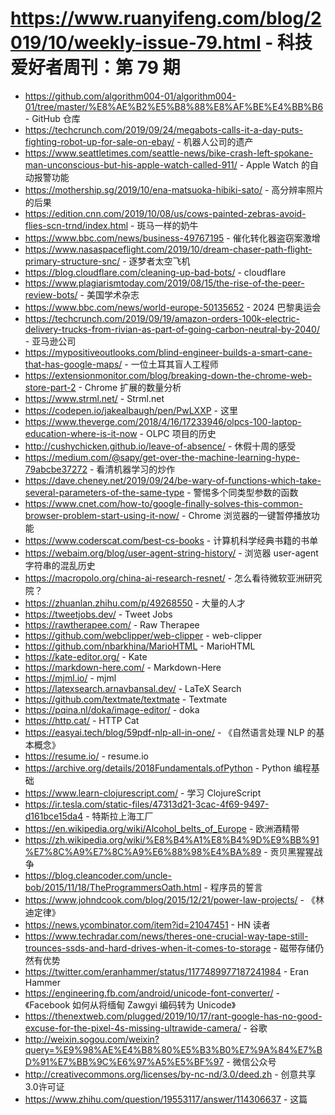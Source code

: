 # https://www.ruanyifeng.com/blog/2019/10/weekly-issue-79.html - 科技爱好者周刊：第 79 期

- https://github.com/algorithm004-01/algorithm004-01/tree/master/%E8%AE%B2%E5%B8%88%E8%AF%BE%E4%BB%B6 - GitHub 仓库
- https://techcrunch.com/2019/09/24/megabots-calls-it-a-day-puts-fighting-robot-up-for-sale-on-ebay/ - 机器人公司的遗产
- https://www.seattletimes.com/seattle-news/bike-crash-left-spokane-man-unconscious-but-his-apple-watch-called-911/ - Apple Watch 的自动报警功能
- https://mothership.sg/2019/10/ena-matsuoka-hibiki-sato/ - 高分辨率照片的后果
- https://edition.cnn.com/2019/10/08/us/cows-painted-zebras-avoid-flies-scn-trnd/index.html - 斑马一样的奶牛
- https://www.bbc.com/news/business-49767195 - 催化转化器盗窃案激增
- https://www.nasaspaceflight.com/2019/10/dream-chaser-path-flight-primary-structure-snc/ - 逐梦者太空飞机
- https://blog.cloudflare.com/cleaning-up-bad-bots/ - cloudflare
- https://www.plagiarismtoday.com/2019/08/15/the-rise-of-the-peer-review-bots/ - 美国学术杂志
- https://www.bbc.com/news/world-europe-50135652 - 2024 巴黎奥运会
- https://techcrunch.com/2019/09/19/amazon-orders-100k-electric-delivery-trucks-from-rivian-as-part-of-going-carbon-neutral-by-2040/ - 亚马逊公司
- https://mypositiveoutlooks.com/blind-engineer-builds-a-smart-cane-that-has-google-maps/ - 一位土耳其盲人工程师
- https://extensionmonitor.com/blog/breaking-down-the-chrome-web-store-part-2 - Chrome 扩展的数量分析
- https://www.strml.net/ - Strml.net
- https://codepen.io/jakealbaugh/pen/PwLXXP - 这里
- https://www.theverge.com/2018/4/16/17233946/olpcs-100-laptop-education-where-is-it-now - OLPC 项目的历史
- http://cushychicken.github.io/leave-of-absence/ - 休假十周的感受
- https://medium.com/@sapy/get-over-the-machine-learning-hype-79abcbe37272 - 看清机器学习的炒作
- https://dave.cheney.net/2019/09/24/be-wary-of-functions-which-take-several-parameters-of-the-same-type - 警惕多个同类型参数的函数
- https://www.cnet.com/how-to/google-finally-solves-this-common-browser-problem-start-using-it-now/ - Chrome 浏览器的一键暂停播放功能
- https://www.coderscat.com/best-cs-books - 计算机科学经典书籍的书单
- https://webaim.org/blog/user-agent-string-history/ - 浏览器 user-agent 字符串的混乱历史
- https://macropolo.org/china-ai-research-resnet/ - 怎么看待微软亚洲研究院？
- https://zhuanlan.zhihu.com/p/49268550 - 大量的人才
- https://tweetjobs.dev/ - Tweet Jobs
- https://rawtherapee.com/ - Raw Therapee
- https://github.com/webclipper/web-clipper - web-clipper
- https://github.com/nbarkhina/MarioHTML - MarioHTML
- https://kate-editor.org/ - Kate
- https://markdown-here.com/ - Markdown-Here
- https://mjml.io/ - mjml
- https://latexsearch.arnavbansal.dev/ - LaTeX Search
- https://github.com/textmate/textmate - Textmate
- https://pqina.nl/doka/image-editor/ - doka
- https://http.cat/ - HTTP Cat
- https://easyai.tech/blog/59pdf-nlp-all-in-one/ - 《自然语言处理 NLP 的基本概念》
- https://resume.io/ - resume.io
- https://archive.org/details/2018Fundamentals.ofPython - Python 编程基础
- https://www.learn-clojurescript.com/ - 学习 ClojureScript
- https://ir.tesla.com/static-files/47313d21-3cac-4f69-9497-d161bce15da4 - 特斯拉上海工厂
- https://en.wikipedia.org/wiki/Alcohol_belts_of_Europe - 欧洲酒精带
- https://zh.wikipedia.org/wiki/%E8%B4%A1%E8%B4%9D%E9%BB%91%E7%8C%A9%E7%8C%A9%E6%88%98%E4%BA%89 - 贡贝黑猩猩战争
- https://blog.cleancoder.com/uncle-bob/2015/11/18/TheProgrammersOath.html - 程序员的誓言
- https://www.johndcook.com/blog/2015/12/21/power-law-projects/ - 《林迪定律》
- https://news.ycombinator.com/item?id=21047451 - HN 读者
- https://www.techradar.com/news/theres-one-crucial-way-tape-still-trounces-ssds-and-hard-drives-when-it-comes-to-storage - 磁带存储仍然有优势
- https://twitter.com/eranhammer/status/1177489977187241984 - Eran Hammer
- https://engineering.fb.com/android/unicode-font-converter/ - 《Facebook 如何从将缅甸 Zawgyi 编码转为 Unicode》
- https://thenextweb.com/plugged/2019/10/17/rant-google-has-no-good-excuse-for-the-pixel-4s-missing-ultrawide-camera/ - 谷歌
- http://weixin.sogou.com/weixin?query=%E9%98%AE%E4%B8%80%E5%B3%B0%E7%9A%84%E7%BD%91%E7%BB%9C%E6%97%A5%E5%BF%97 - 微信公众号
- http://creativecommons.org/licenses/by-nc-nd/3.0/deed.zh - 创意共享3.0许可证
- https://www.zhihu.com/question/19553117/answer/114306637 - 这篇